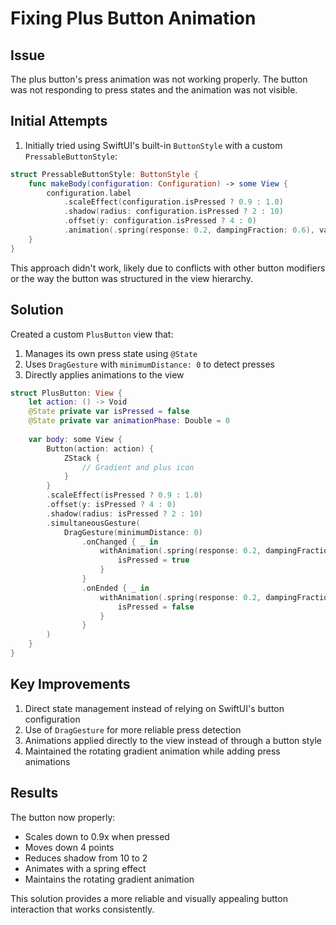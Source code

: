 # Fixing Plus Button Animation

## Issue
The plus button's press animation was not working properly. The button was not responding to press states and the animation was not visible.

## Initial Attempts
1. Initially tried using SwiftUI's built-in `ButtonStyle` with a custom `PressableButtonStyle`:
```swift
struct PressableButtonStyle: ButtonStyle {
    func makeBody(configuration: Configuration) -> some View {
        configuration.label
            .scaleEffect(configuration.isPressed ? 0.9 : 1.0)
            .shadow(radius: configuration.isPressed ? 2 : 10)
            .offset(y: configuration.isPressed ? 4 : 0)
            .animation(.spring(response: 0.2, dampingFraction: 0.6), value: configuration.isPressed)
    }
}
```

This approach didn't work, likely due to conflicts with other button modifiers or the way the button was structured in the view hierarchy.

## Solution
Created a custom `PlusButton` view that:
1. Manages its own press state using `@State`
2. Uses `DragGesture` with `minimumDistance: 0` to detect presses
3. Directly applies animations to the view

```swift
struct PlusButton: View {
    let action: () -> Void
    @State private var isPressed = false
    @State private var animationPhase: Double = 0
    
    var body: some View {
        Button(action: action) {
            ZStack {
                // Gradient and plus icon
            }
        }
        .scaleEffect(isPressed ? 0.9 : 1.0)
        .offset(y: isPressed ? 4 : 0)
        .shadow(radius: isPressed ? 2 : 10)
        .simultaneousGesture(
            DragGesture(minimumDistance: 0)
                .onChanged { _ in
                    withAnimation(.spring(response: 0.2, dampingFraction: 0.6)) {
                        isPressed = true
                    }
                }
                .onEnded { _ in
                    withAnimation(.spring(response: 0.2, dampingFraction: 0.6)) {
                        isPressed = false
                    }
                }
        )
    }
}
```

## Key Improvements
1. Direct state management instead of relying on SwiftUI's button configuration
2. Use of `DragGesture` for more reliable press detection
3. Animations applied directly to the view instead of through a button style
4. Maintained the rotating gradient animation while adding press animations

## Results
The button now properly:
- Scales down to 0.9x when pressed
- Moves down 4 points
- Reduces shadow from 10 to 2
- Animates with a spring effect
- Maintains the rotating gradient animation

This solution provides a more reliable and visually appealing button interaction that works consistently. 